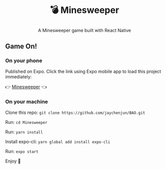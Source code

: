# <p align="center"> 💣 Minesweeper</p>

<p align="center">
  A Minesweeper game built with React Native
</p>

## Game On!

### On your phone

Published on Expo. Click the link using Expo mobile app to load this project immediately:<br/>

👉 [Minesweeper](https://expo.io/@junchenjun/Minesweeper) 👈

### On your machine

Clone this repo:  `git clone https://github.com/jaychenjun/BAO.git`

Run: `cd Minesweeper`

Run: `yarn install`

Install expo-cli: `yarn global add install expo-cli`

Run: `expo start`

Enjoy 🍻
